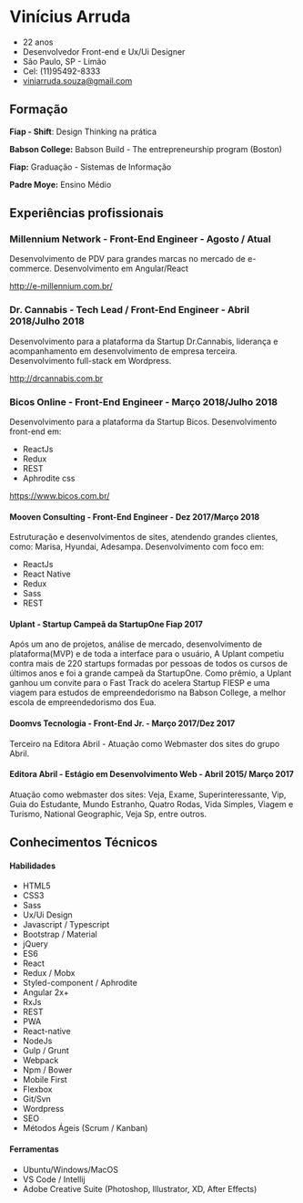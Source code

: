 # Vinícius Arruda
- 22 anos
- Desenvolvedor Front-end e Ux/Ui Designer
- São Paulo, SP - Limão
- Cel: (11)95492-8333
- viniarruda.souza@gmail.com

## Formação

**Fiap - Shift**: Design Thinking na prática

**Babson College:** Babson Build - The entrepreneurship program (Boston)

**Fiap:** Graduação - Sistemas de Informação

**Padre Moye:** Ensino Médio

## Experiências profissionais

### Millennium Network - Front-End Engineer - Agosto / Atual
Desenvolvimento de PDV para grandes marcas no mercado de e-commerce. Desenvolvimento em Angular/React

http://e-millennium.com.br/

### Dr. Cannabis - Tech Lead / Front-End Engineer - Abril 2018/Julho 2018
Desenvolvimento para a plataforma da Startup Dr.Cannabis, liderança e acompanhamento em desenvolvimento de empresa terceira. Desenvolvimento full-stack em Wordpress.

http://drcannabis.com.br

### Bicos Online - Front-End Engineer - Março 2018/Julho 2018
Desenvolvimento para a plataforma da Startup Bicos. Desenvolvimento front-end em:
- ReactJs
- Redux
- REST
- Aphrodite css

https://www.bicos.com.br/

#### Mooven Consulting - Front-End Engineer - Dez 2017/Março 2018
Estruturação e desenvolvimentos de sites, atendendo grandes clientes, como: Marisa, Hyundai, Adesampa. Desenvolvimento com foco em:
- ReactJs
- React Native
- Redux
- Sass
- REST

#### Uplant - Startup Campeã da StartupOne Fiap 2017
Após um ano de projetos, análise de mercado, desenvolvimento de plataforma(MVP) e de toda a interface para o usuário, A Uplant competiu contra mais de 220 startups formadas por pessoas de todos os cursos de últimos anos e foi a grande campeã da StartupOne. Como prêmio, a Uplant ganhou um convite para o Fast Track do acelera Startup FIESP e uma viagem para estudos de empreendedorismo na Babson College, a melhor escola de empreendedorismo dos Eua. 

#### Doomvs Tecnologia - Front-End Jr. - Março 2017/Dez 2017
Terceiro na Editora Abril - Atuação como Webmaster dos sites do grupo Abril.

#### Editora Abril - Estágio em Desenvolvimento Web - Abril 2015/ Março 2017
Atuação como webmaster dos sites: Veja, Exame, Superinteressante, Vip, Guia do Estudante, Mundo Estranho, Quatro Rodas, Vida Simples, Viagem e Turismo, National Geographic, Veja Sp, entre outros.

## Conhecimentos Técnicos

#### Habilidades
- HTML5
- CSS3
- Sass
- Ux/Ui Design
- Javascript / Typescript
- Bootstrap / Material
- jQuery
- ES6
- React
- Redux / Mobx
- Styled-component / Aphrodite
- Angular 2x+
- RxJs
- REST
- PWA
- React-native
- NodeJs
- Gulp / Grunt
- Webpack
- Npm / Bower
- Mobile First
- Flexbox
- Git/Svn
- Wordpress
- SEO
- Métodos Ágeis (Scrum / Kanban)


#### Ferramentas
- Ubuntu/Windows/MacOS
- VS Code / Intellij
- Adobe Creative Suite (Photoshop, Illustrator, XD, After Effects)
